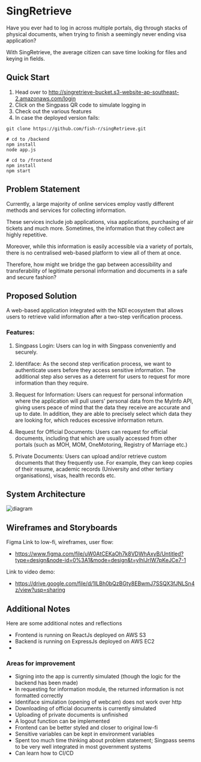 # SingRetrieve
Have you ever had to log in across multiple portals, dig through stacks of physical documents, when trying to finish a seemingly never ending visa application?

With SingRetrieve, the average citizen can save time looking for files and keying in fields. 

## Quick Start
1. Head over to http://singretrieve-bucket.s3-website-ap-southeast-2.amazonaws.com/login
2. Click on the Singpass QR code to simulate logging in
3. Check out the various features
4. In case the deployed version fails:
```
git clone https://github.com/fish-r/singRetrieve.git

# cd to /backend
npm install
node app.js

# cd to /frontend
npm install
npm start 
```

## Problem Statement

Currently, a large majority of online services employ vastly different methods and services for collecting information. 

These services include job applications, visa applications, purchasing of air tickets and much more. Sometimes, the information that they collect are highly repetitive. 

Moreover, while this information is easily accessible via a variety of portals, there is no centralised web-based platform to view all of them at once.

Therefore, how might we bridge the gap between accessibility and transferability of legitimate personal information and documents in a safe and secure fashion?

## Proposed Solution
A web-based application integrated with the NDI ecosystem that allows users to retrieve valid information after a two-step verification process.

### Features:
1. Singpass Login: Users can log in with Singpass conveniently and securely.

2. Identiface: As the second step verification process, we want to authenticate users before they access sensitive information. The additional step also serves as a deterrent for users to request for more information than they require.

3. Request for Information: Users can request for personal information where the application will pull users' personal data from the MyInfo API, giving users peace of mind that the data they receive are accurate and up to date. In addition, they are able to precisely select which data they are looking for, which reduces excessive information return.

4. Request for Official Documents: Users can request for official documents, including that which are usually accessed from other portals (such as MOH, MOM, OneMotoring, Registry of Marriage etc.)

5. Private Documents: Users can upload and/or retrieve custom documents that they frequently use. For example, they can keep copies of their resume, academic records (University and other tertiary organisations), visas, health records etc.


## System Architecture
![diagram](https://github.com/fish-r/singRetrieve/assets/90635118/c7dc2493-495c-4118-b69e-344cf33041ae)

## Wireframes and Storyboards
Figma Link to low-fi, wireframes, user flow:
- https://www.figma.com/file/uW0AtCEKaOh7k8VDWhAxyB/Untitled?type=design&node-id=0%3A1&mode=design&t=yIhlJrIW7pKeJCe7-1

Link to video demo:
- https://drive.google.com/file/d/1lLBh0bQzBGty8EBwmJ7SSQX3fJNLSn4z/view?usp=sharing

## Additional Notes
Here are some additional notes and reflections
- Frontend is running on ReactJs deployed on AWS S3
- Backend is running on ExpressJs deployed on AWS EC2
- 
### Areas for improvement
- Signing into the app is currently simulated (though the logic for the backend has been made)
- In requesting for information module, the returned information is not formatted correctly
- Identiface simulation (opening of webcam) does not work over http
- Downloading of official documents is currently simulated
- Uploading of private documents is unfinished
- A logout function can be implemented
- Frontend can be better styled and closer to original low-fi
- Sensitive variables can be kept in environment variables
- Spent too much time thinking about problem statement; Singpass seems to be very well integrated in most government systems
- Can learn how to CI/CD
